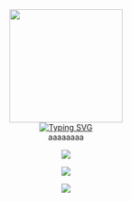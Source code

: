 
<div id="header" align="center">
    <img src="https://media.giphy.com/media/L5IljOSeFq8P6/giphy.gif" width="200" />
  </div>
    <div id="tos" align="center"> 
    <a href="https://git.io/typing-svg"><img src="https://readme-typing-svg.demolab.com?font=rubik&weight=800&pause=1000&color=D000F7BF&center=&vCenter=&repeat=&width=435&lines=my+name+is+phoboz;---%3Ea+developer+cybersecurity+student;A+passionate+pentester+from+M%C3%A9xico.+" alt="Typing SVG" /></a>
</div>    
<center>
 <font="purple">aaaaaaaa</font>

<p align="center"><a href="https://skillicons.dev"><img src="https://skillicons.dev/icons?i=js,html,css,cpp,py,php" /></a></p>


<p align="center"><a href="https://skillicons.dev"><img src="https://skillicons.dev/icons?i=linux,bash,neovim,git" /></a></p>



<p align="center"><a href="https://skillicons.dev"><img src="https://skillicons.dev/icons?i=bots" /> </p></a></p>

</center>

